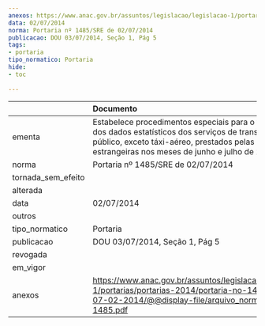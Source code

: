 ```yaml
---
anexos: https://www.anac.gov.br/assuntos/legislacao/legislacao-1/portarias/portarias-2014/portaria-no-1485-sre-de-07-02-2014/@@display-file/arquivo_norma/PA2014-1485.pdf
data: 02/07/2014
norma: Portaria nº 1485/SRE de 02/07/2014
publicacao: DOU 03/07/2014, Seção 1, Pág 5
tags:
- portaria
tipo_normatico: Portaria
hide: 
- toc 
 
---
```


|                    | Documento                                                                                                                                                                                                            |
|:-------------------|:---------------------------------------------------------------------------------------------------------------------------------------------------------------------------------------------------------------------|
| ementa             | Estabelece procedimentos especiais para o fornecimento dos dados estatísticos dos serviços de transporte aéreo público, exceto táxi-aéreo, prestados pelas empresas estrangeiras nos meses de junho e julho de 2014. |
| norma              | Portaria nº 1485/SRE de 02/07/2014                                                                                                                                                                                   |
| tornada_sem_efeito |                                                                                                                                                                                                                      |
| alterada           |                                                                                                                                                                                                                      |
| data               | 02/07/2014                                                                                                                                                                                                           |
| outros             |                                                                                                                                                                                                                      |
| tipo_normatico     | Portaria                                                                                                                                                                                                             |
| publicacao         | DOU 03/07/2014, Seção 1, Pág 5                                                                                                                                                                                       |
| revogada           |                                                                                                                                                                                                                      |
| em_vigor           |                                                                                                                                                                                                                      |
| anexos             | https://www.anac.gov.br/assuntos/legislacao/legislacao-1/portarias/portarias-2014/portaria-no-1485-sre-de-07-02-2014/@@display-file/arquivo_norma/PA2014-1485.pdf                                                    |